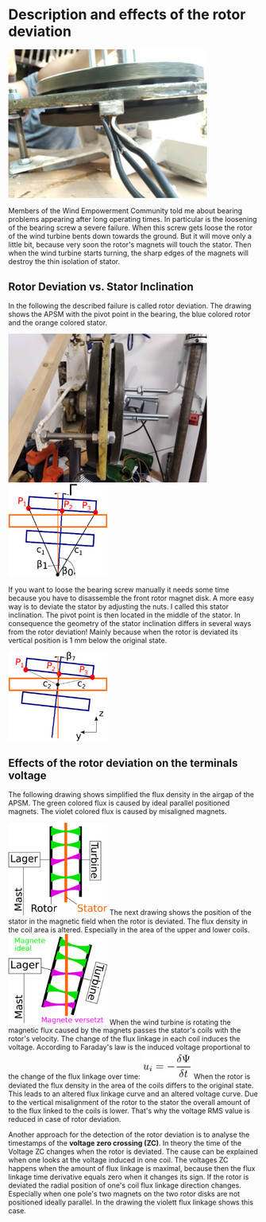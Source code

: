 # Description and effects of the rotor deviation

<!--- Piture Airgap  -->
<img src="Failure_Description/IMG_20200809_094218_APSM_Airgap1.jpg" width="400" />


Members of the Wind Empowerment Community told me about bearing problems appearing after long operating times. In particular is the loosening of the bearing screw a severe failure. When this screw gets loose the rotor of the wind turbine bents down towards the ground. But it will move only a little bit, because very soon the rotor's magnets will touch the stator. Then when the wind turbine starts turning, the sharp edges of the magnets will destroy the thin isolation of stator.

## Rotor Deviation vs. Stator Inclination
In the following the described failure is called rotor deviation. The drawing shows the APSM with the pivot point in the bearing, the blue colored rotor and the orange colored stator.

<!--- Rotor Deviation Picture Laboratory -->
<img src="Failure_Description/IMG_20210727_171714_RotorDeviation.jpg" width="400" />
<!--- Rotor Deviation  -->
<img src="Failure_Description/RotAuslenk.svg" width="200" />


If you want to loose the bearing screw manually it needs some time because you have to disassemble the front rotor magnet disk. A more easy way is to deviate the stator by adjusting the nuts. I called this stator inclination. The pivot point is then located in the middle of the stator. In consequence the geometry of the stator inclination differs in several ways from the rotor deviation! Mainly because when the rotor is deviated its vertical position is 1 mm below the original state.
<!--- Stator Deviation  -->
<img src="Failure_Description/StatSchraeg.svg" width="200" />

## Effects of the rotor deviation on the terminals voltage
The following drawing shows simplified the flux density in the airgap of the APSM. The green colored flux is caused by ideal parallel positioned magnets. The violet colored flux is caused by misaligned magnets.

<!--- Flux parallel  -->
<img src="Failure_Description/DeltaUParallel.svg" width="200" />
The next drawing shows the position of the stator in the magnetic field when the rotor is deviated. The flux density in the coil area is altered. Especially in the area of the upper and lower coils. 
<!--- Flux Rotor Deviation  -->
<img src="Failure_Description/DeltaURotAus.svg" width="200" />
When the wind turbine is rotating the magnetic flux caused by the magnets passes the stator's coils with the rotor's velocity. The change of the flux linkage in each coil induces the voltage. According to Faraday's law is the induced voltage proportional to the change of the flux linkage over time:
<!--- Flux Rotor Deviation  -->
<img src="Failure_Description/FaradaysLaw.png" width="100" />
When the rotor is deviated the flux density in the area of the coils differs to the original state. This leads to an altered flux linkage curve and an altered voltage curve. Due to the vertical misalignment of the rotor to the stator the overall amount of to the flux linked to the coils is lower. That's why the voltage RMS value is reduced in case of rotor deviation.

Another approach for the detection of the rotor deviation is to analyse the timestamps of the **voltage zero crossing (ZC)**. In theory the time of the Voltage ZC changes when the rotor is deviated. The cause can be explained when one looks at the voltage induced in one coil. The voltages ZC happens when the amount of flux linkage is maximal, because then the flux linkage time derivative equals zero when it changes its sign. If the rotor is deviated the radial position of one's coil flux linkage direction changes. Especially when one pole's two magnets on the two rotor disks are not positioned ideally parallel. In the drawing the violett flux linkage shows this case.
